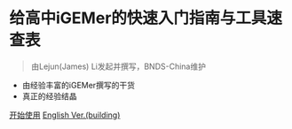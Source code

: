 <!-- _coverpage.md -->

# 给高中iGEMer的快速入门指南与工具速查表

> 由Lejun(James) Li发起并撰写，BNDS-China维护

- 由经验丰富的iGEMer撰写的干货
- 真正的经验结晶


[开始使用](/chinese/start.md)
[English Ver.(building)](/)